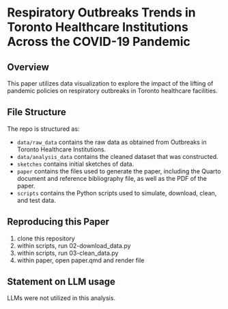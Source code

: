 # Respiratory Outbreaks Trends in Toronto Healthcare Institutions Across the COVID-19 Pandemic

## Overview

This paper utilizes data visualization to explore the impact of the lifting of pandemic policies on respiratory outbreaks in Toronto healthcare facilities.

## File Structure

The repo is structured as:

-   `data/raw_data` contains the raw data as obtained from Outbreaks in Toronto Healthcare Institutions.
-   `data/analysis_data` contains the cleaned dataset that was constructed.
-   `sketches` contains initial sketches of data.
-   `paper` contains the files used to generate the paper, including the Quarto document and reference bibliography file, as well as the PDF of the paper. 
-   `scripts` contains the Python scripts used to simulate, download, clean, and test data.

## Reproducing this Paper

1. clone this repository
2. within scripts, run 02-download_data.py
3. within scripts, run 03-clean_data.py
4. within paper, open paper.qmd and render file

## Statement on LLM usage

LLMs were not utilized in this analysis.
